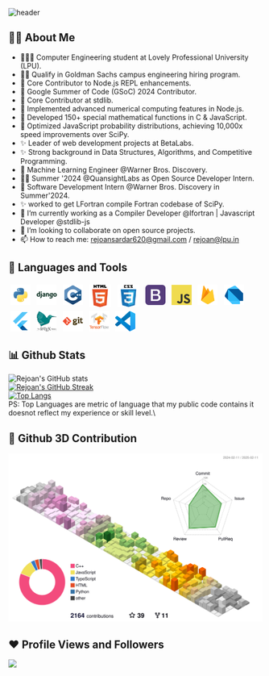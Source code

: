 ![header](https://capsule-render.vercel.app/api?text=Hii%20Pranav%20here!💻&animation=fadeIn&type=waving&color=gradient&height=100)

## 🙋‍♂️ About Me
- 👨🏼‍🎓 Computer Engineering student at Lovely Professional University (LPU).
- 👨‍💻 Qualify in Goldman Sachs campus engineering hiring program.
- 🤖 Core Contributor to Node.js REPL enhancements.
- 👯 Google Summer of Code (GSoC) 2024 Contributor.
- 👯 Core Contributor at stdlib.
- 👯 Implemented advanced numerical computing features in Node.js.
- 👯 Developed 150+ special mathematical functions in C & JavaScript.
- 👯 Optimized JavaScript probability distributions, achieving 10,000x speed improvements over SciPy.
- ✨ Leader of web development projects at BetaLabs.
- ✨ Strong background in Data Structures, Algorithms, and Competitive Programming.
- 🌱 Machine Learning Engineer @Warner Bros. Discovery.
- 👨‍💻 Summer '2024 @QuansightLabs as Open Source Developer Intern.
- 🤖 Software Development Intern @Warner Bros. Discovery in Summer'2024.
- ✨ worked to get LFortran compile Fortran codebase of SciPy.
- 🔭 I’m currently working as a Compiler Developer @lfortran | Javascript Developer @stdlib-js
- 👯 I’m looking to collaborate on open source projects.
- 📫 How to reach me: <a href="mailto:rejoansardar620@gmail.com">rejoansardar620@gmail.com</a> / <a href="mailto:rejoan@lpu.in">rejoan@lpu.in</a>
## 🚀 Languages and Tools
<p align="left">
<img src="https://raw.githubusercontent.com/github/explore/80688e429a7d4ef2fca1e82350fe8e3517d3494d/topics/python/python.png" alt="Python" height="40" style="vertical-align:top; margin:4px">
<img src="https://raw.githubusercontent.com/github/explore/80688e429a7d4ef2fca1e82350fe8e3517d3494d/topics/django/django.png" alt="django" height="40" style="vertical-align:top; margin:4px">
<img src="https://raw.githubusercontent.com/github/explore/80688e429a7d4ef2fca1e82350fe8e3517d3494d/topics/cpp/cpp.png" alt="C++" height="40" style="vertical-align:top; margin:4px">
<img src="https://raw.githubusercontent.com/github/explore/80688e429a7d4ef2fca1e82350fe8e3517d3494d/topics/html/html.png" alt="html" height="44" style="vertical-align:top; margin:4px">
<img src="https://raw.githubusercontent.com/github/explore/80688e429a7d4ef2fca1e82350fe8e3517d3494d/topics/css/css.png" alt="html" height="44" style="vertical-align:top; margin:4px">
<img src="https://raw.githubusercontent.com/github/explore/80688e429a7d4ef2fca1e82350fe8e3517d3494d/topics/bootstrap/bootstrap.png" alt="bootstrap" height="40" style="vertical-align:top; margin:4px">
<img src="https://raw.githubusercontent.com/github/explore/80688e429a7d4ef2fca1e82350fe8e3517d3494d/topics/javascript/javascript.png" alt="Javascript" height="40" style="vertical-align:top; margin:4px">
<img src="https://raw.githubusercontent.com/github/explore/80688e429a7d4ef2fca1e82350fe8e3517d3494d/topics/firebase/firebase.png" alt="firebase" height="40" style="vertical-align:top; margin:4px">
<img src="https://raw.githubusercontent.com/github/explore/80688e429a7d4ef2fca1e82350fe8e3517d3494d/topics/dart/dart.png" alt="dart" height="40" style="vertical-align:top; margin:4px">
<img src="https://raw.githubusercontent.com/github/explore/80688e429a7d4ef2fca1e82350fe8e3517d3494d/topics/flutter/flutter.png" alt="flutter" height="40" style="vertical-align:top; margin:4px">
<img src="https://raw.githubusercontent.com/github/explore/80688e429a7d4ef2fca1e82350fe8e3517d3494d/topics/latex/latex.png" alt="latex" height="40" style="vertical-align:top; margin:4px">
<img src="https://raw.githubusercontent.com/github/explore/80688e429a7d4ef2fca1e82350fe8e3517d3494d/topics/git/git.png" alt="git" height="40" style="vertical-align:top; margin:4px">
<img src="https://raw.githubusercontent.com/github/explore/80688e429a7d4ef2fca1e82350fe8e3517d3494d/topics/tensorflow/tensorflow.png" alt="tensorflow" height="40" style="vertical-align:top; margin:4px">
<img src="https://raw.githubusercontent.com/github/explore/80688e429a7d4ef2fca1e82350fe8e3517d3494d/topics/visual-studio-code/visual-studio-code.png" alt="VS Code" height="40" style="vertical-align:top; margin:4px">
</p>

## 📊 Github Stats
![Rejoan's GitHub stats](https://github-readme-stats.vercel.app/api?username=Pranavchiku&show_icons=true&theme=github_dark&hide_border=True)\
[![Rejoan's GitHub Streak](https://github-readme-streak-stats.herokuapp.com/?user=Pranavchiku&currStreakNum=2FD3EB&fire=pink&sideLabels=F00&date_format=[Y.]n.j&theme=github-dark-blue)](https://git.io/streak-stats)\
[![Top Langs](https://github-readme-stats.vercel.app/api/top-langs/?username=Pranavchiku&layout=compact&theme=github_dark&hide_border=True&langs_count=10)]()\
PS: Top Languages are metric of language that my public code contains it doesnot reflect my experience or skill level.\
<!-- [![Rejoan's github activity graph](https://activity-graph.herokuapp.com/graph?username=Pranavchiku&custom_title=Pranav's%20contribution%20graph&hide_border=true&theme=react-dark)]() -->
## 🚀 Github 3D Contribution
![](./profile-3d-contrib/profile-season-animate.svg)
## ❤ Profile Views and Followers
![](https://komarev.com/ghpvc/?username=Rejoan-Sardar&color=blue) 
<!--
**Rejoan-Sardar/Rejoan-Sardar** is a ✨ _special_ ✨ repository because its `README.md` (this file) appears on your GitHub profile.

Here are some ideas to get you started:

- 🔭 I’m currently working on ...
- 🌱 I’m currently learning ...
- 👯 I’m looking to collaborate on ...
- 🤔 I’m looking for help with ...
- 💬 Ask me about ...
- 📫 How to reach me: ...
- 😄 Pronouns: ...
- ⚡ Fun fact: ...
-->

